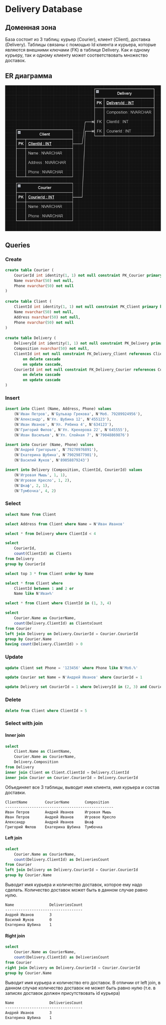 # Delivery Database

## Доменная зона
База состоит из 3 таблиц: курьер (Courier), клиент (Client), доставка (Delivery). Таблицы связаны с помощью Id клиента и курьера, которые являются внешними ключами (FK) в таблице Delivery. Как и одному курьеру, так и одному клиенту может соответствовать множество доставок.

## ER диаграмма
![ER-Diagram](https://github.com/Flowseal/TravelPractice/blob/hometasks/Lesson3_4/ReadmeImages/bd.png?raw=true)

## Queries
### Create

```sql
create table Courier (
	CourierId int identity(1, 1) not null constraint PK_Courier primary key,
	Name nvarchar(50) not null,
	Phone nvarchar(50) not null
)

create table Client (
	ClientId int identity(1, 1) not null constraint PK_Client primary key,
	Name nvarchar(50) not null,
	Address nvarchar(50) not null,
	Phone nvarchar(50) not null
)

create table Delivery (
	DeliveryId int identity(1, 1) not null constraint PK_Delivery primary key,
	Composition nvarchar(50) not null,
	ClientId int not null constraint FK_Delivery_Client references Client(ClientId)
		on delete cascade 
		on update cascade,
	CourierId int not null constraint FK_Delivery_Courier references Courier(CourierId)
		on delete cascade
		on update cascade
)
```

### Insert

```sql
insert into Client (Name, Address, Phone) values 
	(N'Иван Петров', N'Бульвар Грекова', N'Моб. 79289924956'),
	(N'Александр', N'Ул. Шубина 12', N'455123'),
	(N'Иван Иванов', N'Ул. Рябина 4', N'634123'),
	(N'Григорий Филов', N'Ул. Крекерова 22', N'645555'),
	(N'Иоан Васильев', N'Ул. Слойная 7', N'79048869876')
```

```sql
insert into Courier (Name, Phone) values 
	(N'Андрей Григорьев', N'79270976891'),
	(N'Екатерина Шубина', N'79029877901'),
	(N'Василий Жуков', N'89058879243')
```

```sql
insert into Delivery (Composition, ClientId, CourierId) values 
	(N'Игровая Мышь', 1, 1),
	(N'Игровое Кресло', 1, 2),
	(N'Шкаф', 2, 1),
	(N'Тумбочка', 4, 2)
```

### Select
```sql
select Name from Client
```
```sql
select Address from Client where Name = N'Иван Иванов'
```
```sql
select * from Delivery where ClientId < 4
```
```sql
select
	CourierId,
	count(ClientId) as Clients
from Delivery
group by CourierId
```
```sql
select top 3 * from Client order by Name
```
```sql
select * from Client where
	ClientId between 1 and 2 or
	Name like N'Иван%'
```
```sql
select * from Client where ClientId in (1, 3, 4)
```
```sql
select
	Courier.Name as CourierName,
	count(Delivery.ClientId) as ClientsCount
from Courier
left join Delivery on Delivery.CourierId = Courier.CourierId
group by Courier.Name
having count(Delivery.ClientId) > 0
```

### Update
```sql
update Client set Phone = '123456' where Phone like N'Моб.%'
```
```sql
update Courier set Name = N'Андрей Иванов' where CourierId = 1
```
```sql
update Delivery set CourierId = 1 where DeliveryId in (2, 3) and CourierId = 2
```

### Delete
```sql
delete from Client where ClientId = 5
```

### Select with join

#### Inner join
```sql
select
	Client.Name as ClientName,
	Courier.Name as CourierName,
	Delivery.Composition
from Delivery
inner join Client on Client.ClientId = Delivery.ClientId
inner join Courier on Courier.CourierId = Delivery.CourierId
```
Объединяет все 3 таблицы, выводит имя клиента, имя курьера и состав доставки.
```
ClientName        CourierName       Composition
-------------------------------------------------
Иван Петров	      Андрей Иванов	    Игровая Мышь
Иван Петров	      Андрей Иванов	    Игровое Кресло
Александр	      Андрей Иванов	    Шкаф
Григорий Филов	  Екатерина Шубина	Тумбочка
```

#### Left join
```sql
select
	Courier.Name as CourierName,
	count(Delivery.ClientId) as DeliveriesCount
from Courier
left join Delivery on Delivery.CourierId = Courier.CourierId
group by Courier.Name
```
Выводит имя курьера и количество доставок, которое ему надо сделать. Количество доставок может быть в данном случае равно нулю.
```
Name                DeliveriesCount
-----------------------------------
Андрей Иванов	    3
Василий Жуков	    0
Екатерина Шубина	1
```

#### Right join
```sql
select
	Courier.Name as CourierName,
	count(Delivery.ClientId) as DeliveriesCount
from Courier
right join Delivery on Delivery.CourierId = Courier.CourierId
group by Courier.Name
```
Выводит имя курьера и количество его доставок. В отличии от left join, в данном случае количество доставок не может быть равно нулю (т.е. в записях доставок должен присутствовать id курьера)
```
Name                DeliveriesCount
-----------------------------------
Андрей Иванов	    3
Екатерина Шубина	1
```
